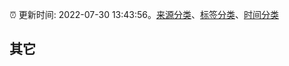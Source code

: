 :alarm_clock: 更新时间: 2022-07-30 13:43:56。[来源分类](../README.md)、[标签分类](../TAGS.md)、[时间分类](../TIMELINE.md)

## 其它



